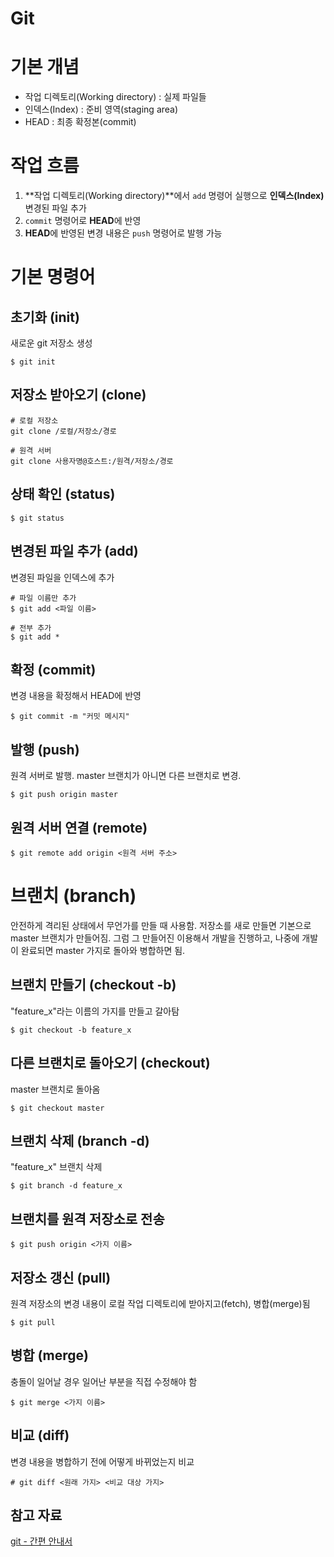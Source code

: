 Git
===

# 기본 개념
* 작업 디렉토리(Working directory) : 실제 파일들
* 인덱스(Index) : 준비 영역(staging area)
* HEAD : 최종 확정본(commit)

# 작업 흐름
1. **작업 디렉토리(Working directory)**에서 `add` 명령어 실행으로 **인덱스(Index)** 변경된 파일 추가
2. `commit` 명령어로 **HEAD**에 반영
3. **HEAD**에 반영된 변경 내용은 `push` 명령어로 발행 가능

# 기본 명령어
## 초기화 (init)
새로운 git 저장소 생성
```
$ git init
```

## 저장소 받아오기 (clone)
```
# 로컬 저장소
git clone /로컬/저장소/경로

# 원격 서버
git clone 사용자명@호스트:/원격/저장소/경로
```

## 상태 확인 (status)
```
$ git status
```

## 변경된 파일 추가 (add)
변경된 파일을 인덱스에 추가
```
# 파일 이름만 추가
$ git add <파일 이름>

# 전부 추가
$ git add *
```

## 확정 (commit)
변경 내용을 확정해서 HEAD에 반영
```
$ git commit -m "커밋 메시지"
```

## 발행 (push)
원격 서버로 발행. master 브랜치가 아니면 다른 브랜치로 변경.
```
$ git push origin master
```

## 원격 서버 연결 (remote)
```
$ git remote add origin <원격 서버 주소>
```

# 브랜치 (branch)
안전하게 격리된 상태에서 무언가를 만들 때 사용함. 저장소를 새로 만들면 기본으로 master 브랜치가 만들어짐. 그럼 그 만들어진 이용해서 개발을 진행하고, 나중에 개발이 완료되면 master 가지로 돌아와 병합하면 됨.

## 브랜치 만들기 (checkout -b)
"feature_x"라는 이름의 가지를 만들고 갈아탐
```
$ git checkout -b feature_x
```

## 다른 브랜치로 돌아오기 (checkout)
master 브랜치로 돌아옴
```
$ git checkout master
```

## 브랜치 삭제 (branch -d)
"feature_x" 브랜치 삭제
```
$ git branch -d feature_x
```

## 브랜치를 원격 저장소로 전송
```
$ git push origin <가지 이름>
```

## 저장소 갱신 (pull)
원격 저장소의 변경 내용이 로컬 작업 디렉토리에 받아지고(fetch), 병합(merge)됨
```
$ git pull
```

## 병합 (merge)
충돌이 일어날 경우 일어난 부분을 직접 수정해야 함
```
$ git merge <가지 이름>
```

## 비교 (diff)
변경 내용을 병합하기 전에 어떻게 바뀌었는지 비교
```
# git diff <원래 가지> <비교 대상 가지>
```


## 참고 자료

[git - 간편 안내서](https://rogerdudler.github.io/git-guide/index.ko.html)